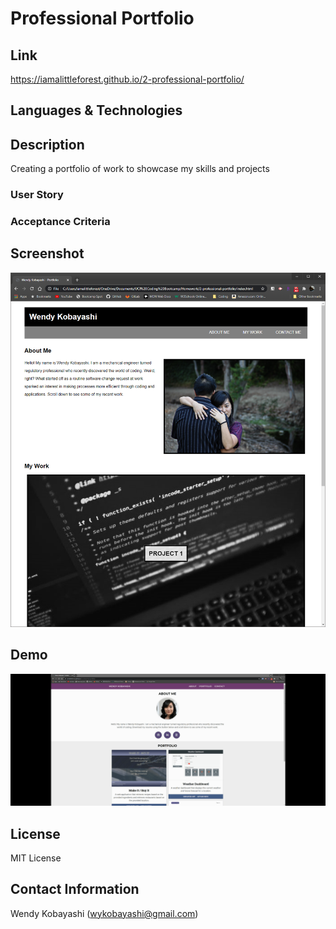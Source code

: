 # Professional Portfolio

## Link
https://iamalittleforest.github.io/2-professional-portfolio/

## Languages & Technologies

## Description
Creating a portfolio of work to showcase my skills and projects

### User Story

### Acceptance Criteria

## Screenshot
<img src="assets/images/readme-screenshot.png" alt="screenshot">

## Demo
<img src="assets/images/README-demo.gif" alt="demo">

## License
MIT License

## Contact Information
Wendy Kobayashi (<wykobayashi@gmail.com>)